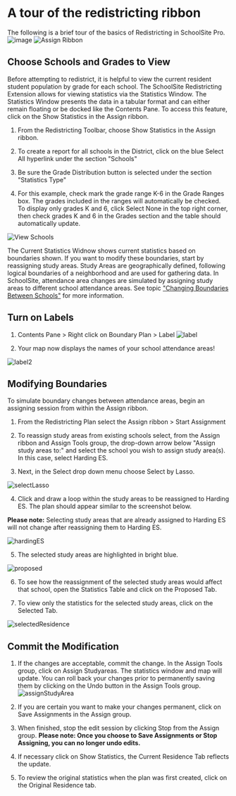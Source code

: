 # A tour of the redistricting ribbon
The following is a brief tour of the basics of Redistricting in SchoolSite Pro. 
![image](https://github.com/user-attachments/assets/d82d814e-4848-4ec8-bced-c0c78e9acd35)
![Assign Ribbon](..\images\Assign.png)

## Choose Schools and Grades to View
Before attempting to redistrict, it is helpful to view the current resident student population by grade for each school. The SchoolSite Redistricting Extension allows for viewing statistics via the Statistics Window.  The Statistics Window presents the data in a tabular format and can either remain floating or be docked like the Contents Pane. To access this feature, click on the Show Statistics in the Assign ribbon.

1. From the Redistricting Toolbar, choose Show Statistics in the Assign ribbon. 

2. To create a report for all schools in the District, click on the blue Select All hyperlink under the section "Schools"

3. Be sure the Grade Distribution button is selected under the section "Statistics Type"

4. For this example, check mark the grade range K-6 in the Grade Ranges box. The grades included in the ranges will automatically be checked. To display only grades K and 6, click Select None in the top right corner, then check grades K and 6 in the Grades section and the table should automatically update.

![View Schools](viewSchools.png)

The Current Statistics Widnow shows current statistics based on boundaries shown.  If you want to modify these boundaries, start by reassigning study areas.  Study Areas are geographically defined, following logical boundaries of a neighborhood and are used for gathering data. In SchoolSite, attendance area changes are simulated by assigning study areas to different school attendance areas. See topic ["Changing Boundaries Between Schools"](redistricting/modifyPlans/changeBoundaries.md) for more information.

## Turn on Labels
1. Contents Pane > Right click on Boundary Plan > Label 
![label](label.png)

2. Your map now displays the names of your school attendance areas!

![label2](label2.png)

## Modifying Boundaries
To simulate boundary changes between attendance areas, begin an assigning session from within the Assign ribbon.

1. From the Redistricting Plan select the Assign ribbon > Start Assignment 

2.  To reassign study areas from existing schools select, from the Assign ribbon and Assign Tools group, the drop-down arrow below "Assign study areas to:" and select the school you wish to assign study area(s). In this case, select Harding ES.

3. Next, in the Select drop down menu choose Select by Lasso.
 
![selectLasso](selectLasso.png)
 
4. Click and draw a loop within the study areas to be reassigned to Harding ES. The plan should appear similar to the screenshot below. 

**Please note:** Selecting study areas that are already assigned to Harding ES will not change after reassigning them to Harding ES. 

![hardingES](hardingES.png)

5. The selected study areas are highlighted in bright blue.  

![proposed](proposed.png)

6. To see how the reassignment of the selected study areas would affect that school, open the Statistics Table and click on the Proposed Tab.  

7. To view only the statistics for the selected study areas, click on the Selected Tab.

![selectedResidence](selectedResidence.png)

## Commit the Modification
1. If the changes are acceptable, commit the change. In the Assign Tools group, click on Assign Studyareas. The statistics window and map will update.  You can roll back your changes prior to permanently saving them by clicking on the Undo button in the Assign Tools group.
![assignStudyArea](assignStudyArea.png)

2. If you are certain you want to make your changes permanent, click on Save Assignments in the Assign group.

3. When finished, stop the edit session by clicking Stop from the Assign group. **Please note: Once you choose to Save Assignments or Stop Assigning, you can no longer undo edits.** 

4. If necessary click on Show Statistics, the Current Residence Tab reflects the update.

5. To review the original statistics when the plan was first created, click on the Original Residence tab.
